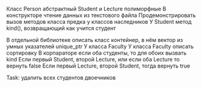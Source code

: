 Класс Person абстрактный
Student и Lecture полиморфные
В конструкторе чтение данных из текстового файла
Продемонстрировать вызов методов класса предка у классов наследников
У Student метод kind(), возвращающий как учится студент

В отдельной библиотеке описать класс контейнер, в нём вектор из умных указателей unique_ptr<Person>
У класса Faculty 
У класса Faculty описать сортировку
В корпараторе если оба студенты, то для обоих вызвать kind
Если первый Student, второй Lecture, или если оба Lecture то вернуть false
Если первый Lecture, второй Student, тогда вернуть true

Task: удалить всех студентов двоечников
